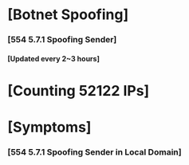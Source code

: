 # [Botnet Spoofing]
### [554 5.7.1 Spoofing Sender]
#### [Updated every 2~3 hours]

# [Counting 52122 IPs]

# [Symptoms] 
###   [554 5.7.1 Spoofing Sender in Local Domain]
